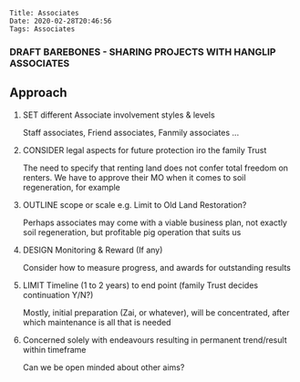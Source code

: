     Title: Associates
    Date: 2020-02-28T20:46:56
    Tags: Associates

### DRAFT BAREBONES - SHARING PROJECTS WITH HANGLIP ASSOCIATES

## Approach 

<!-- more -->

1. SET different Associate involvement styles & levels

    Staff associates, Friend associates, Fanmily associates ...

1. CONSIDER legal aspects for future protection iro the family Trust

    The need to specify that renting land does not confer total freedom on renters. We have to approve their MO when it comes to soil regeneration, for example

1. OUTLINE scope or scale e.g. Limit to Old Land Restoration?

    Perhaps associates may come with a viable business plan, not exactly soil regeneration, but profitable pig operation that suits us

1. DESIGN Monitoring & Reward (If any)

    Consider how to measure progress, and awards for outstanding results

1. LIMIT Timeline (1 to 2 years) to end point (family Trust decides continuation Y/N?)

    Mostly, initial preparation (Zai, or whatever), will be concentrated, after which maintenance is all that is needed

1. Concerned solely with endeavours resulting in permanent trend/result within timeframe

    Can we be open minded about other aims?



